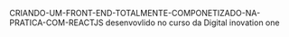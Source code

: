 CRIANDO-UM-FRONT-END-TOTALMENTE-COMPONETIZADO-NA-PRATICA-COM-REACTJS
desenvovlido no curso da Digital inovation one
